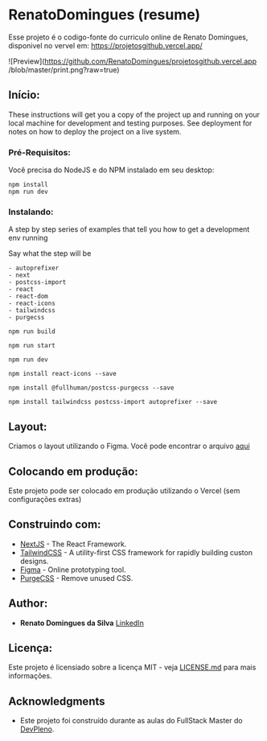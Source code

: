 
# RenatoDomingues (resume)

Esse projeto é o codigo-fonte do curriculo online de Renato Domingues, disponivel no vervel em: https://projetosgithub.vercel.app/

![Preview](https://github.com/RenatoDomingues/projetosgithub.vercel.app
/blob/master/print.png?raw=true)

## Início:

These instructions will get you a copy of the project up and running on your local machine for development and testing purposes. See deployment for notes on how to deploy the project on a live system.

### Pré-Requisitos:

Você precisa do NodeJS e do NPM instalado em seu desktop:

```
npm install
npm run dev
```

### Instalando:

A step by step series of examples that tell you how to get a development env running

Say what the step will be

```
- autoprefixer
- next
- postcss-import
- react
- react-dom
- react-icons
- tailwindcss
- purgecss
```
```
npm run build

npm run start

npm run dev

npm install react-icons --save

npm install @fullhuman/postcss-purgecss --save

npm install tailwindcss postcss-import autoprefixer --save
```

## Layout:

Criamos o layout utilizando o Figma. Você pode encontrar o arquivo [aqui](https://www.figma.com/file/PmI0flUE4KbspQSVEAAx94/resume?node-id=0%3A1)

## Colocando em produção:

Este projeto pode ser colocado em produção utilizando o Vercel (sem configurações extras)

## Construindo com:

* [NextJS](https://nextjs.org/) - The React Framework.
* [TailwindCSS](https://tailwindcss.com/) - A utility-first CSS framework for rapidly building custon designs.
* [Figma](https://www.figma.com/) - Online prototyping tool.
* [PurgeCSS](https://purgecss.com/) - Remove unused CSS.

## Author:

* **Renato Domingues da Silva** [LinkedIn](https://www.linkedin.com/in/renato-domingues-silva-094b971b0/)

## Licença:

Este projeto é licensiado sobre a licença MIT - veja  [LICENSE.md](LICENSE.md) para mais informações.

## Acknowledgments

* Este projeto foi construído durante as aulas do FullStack Master do [DevPleno](https://devpleno.com).